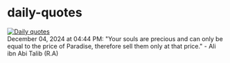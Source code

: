 # daily-quotes
[![Daily quotes](https://github.com/ceepu8/daily-quotes/actions/workflows/daily-quote.yml/badge.svg)](https://github.com/ceepu8/daily-quotes/actions/workflows/daily-quote.yml)<br/>
December 04, 2024 at 04:44 PM: "Your souls are precious and can only be equal to the price of Paradise, therefore sell them only at that price." - Ali ibn Abi Talib (R.A)
